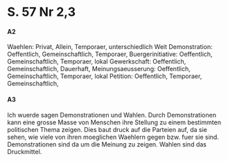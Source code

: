 # S. 57 Nr 2,3

#### A2
Waehlen: Privat, Allein, Temporaer, unterschiedlich Weit
Demonstration: Oeffentlich, Gemeinschaftlich, Temporaer, 
Buergerinitiative: Oeffentlich, Gemeinschaftlich, Temporaer, lokal
Gewerkschaft: Oeffentlich, Gemeinschaftlich, Dauerhaft,
Meinungsaeusserung: Oeffentlich, Gemeinschaftlich, Temporaer, lokal
Petition: Oeffentlich, Temporaer, Gemeinschaftlich,


#### A3
Ich wuerde sagen Demonstrationen und Wahlen. Durch Demonstrationen kann eine grosse Masse von Menschen ihre Stellung zu einem bestimmten politischen Thema
zeigen. Dies baut druck auf die Parteien auf, da sie sehen, wie viele von ihren moeglichen Waehlern gegen bzw. fuer sie sind.
Demonstrationen sind da um die Meinung zu zeigen. Wahlen sind das Druckmittel.


